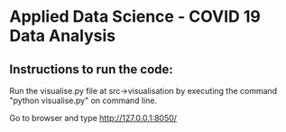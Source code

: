 # Applied Data Science - COVID 19 Data Analysis

## Instructions to run the code:

Run the visualise.py file at src->visualisation by executing the command "python visualise.py" on command line.

Go to browser and type http://127.0.0.1:8050/
